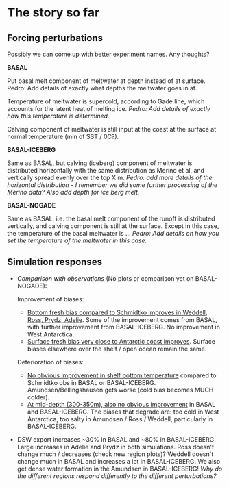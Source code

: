 # The story so far

## Forcing perturbations

Possibly we can come up with better experiment names. Any thoughts?

**BASAL**

Put basal melt component of meltwater at depth instead of at surface. Pedro: Add details of exactly what depths the meltwater goes in at.

Temperature of meltwater is supercold, according to Gade line, which accounts for the latent heat of melting ice. _Pedro: Add details of exactly how this temperature is determined._

Calving component of meltwater is still input at the coast at the surface at normal temperature (min of SST / 0C?).

**BASAL-ICEBERG**

Same as BASAL, but calving (iceberg) component of meltwater is distributed horizontally with the same distribution as Merino et al, and vertically spread evenly over the top X m. _Pedro: add more details of the horizontal distribution - I remember we did some further processing of the Merino data? Also add depth for ice berg melt._

**BASAL-NOGADE** 

Same as BASAL, i.e. the basal melt component of the runoff is distributed vertically, and calving component is still at the surface. Except in this case, the temperature of the basal meltwater is ... _Pedro: Add details on how you set the temperature of the meltwater in this case._

## Simulation responses

* *Comparison with observations* (No plots or comparison yet on BASAL-NOGADE):
  
  Improvement of biases:
  - [Bottom fresh bias compared to Schmidtko improves in Weddell, Ross, Prydz, Adelie](https://github.com/pedrocol/basal_mom5-collaborative-project/issues/63#issuecomment-1672354811). Some of the improvement comes from BASAL, with further improvement from BASAL-ICEBERG. No improvement in West Antarctica.
  - [Surface fresh bias very close to Antarctic coast improves](https://github.com/pedrocol/basal_mom5-collaborative-project/issues/63#issuecomment-1672376142). Surface biases elsewhere over the shelf / open ocean remain the same.
 
  Deterioration of biases:
  - [No obvious improvement in shelf bottom temperature](https://github.com/pedrocol/basal_mom5-collaborative-project/issues/63#issuecomment-1672352663) compared to Schmidtko obs in BASAL or BASAL-ICEBERG. Amundsen/Bellingshausen gets worse (cold bias becomes MUCH colder).
  - [At mid-depth (300-350m), also no obvious improvement](https://github.com/pedrocol/basal_mom5-collaborative-project/issues/63#issuecomment-1672383875) in BASAL and BASAL-ICEBERG. The biases that degrade are: too cold in West Antarctica, too salty in Amundsen / Ross / Weddell, particularly in BASAL-ICEBERG.

* DSW export increases ~30% in BASAL and ~80% in BASAL-ICEBERG. Large increases in Adelie and Prydz in both simulations. Ross doesn't change much / decreases (check new region plots)? Weddell doesn't change much in BASAL and increases a lot in BASAL-ICEBERG. We also get dense water formation in the Amundsen in BASAL-ICEBERG! _Why do the different regions respond differently to the different perturbations?_
